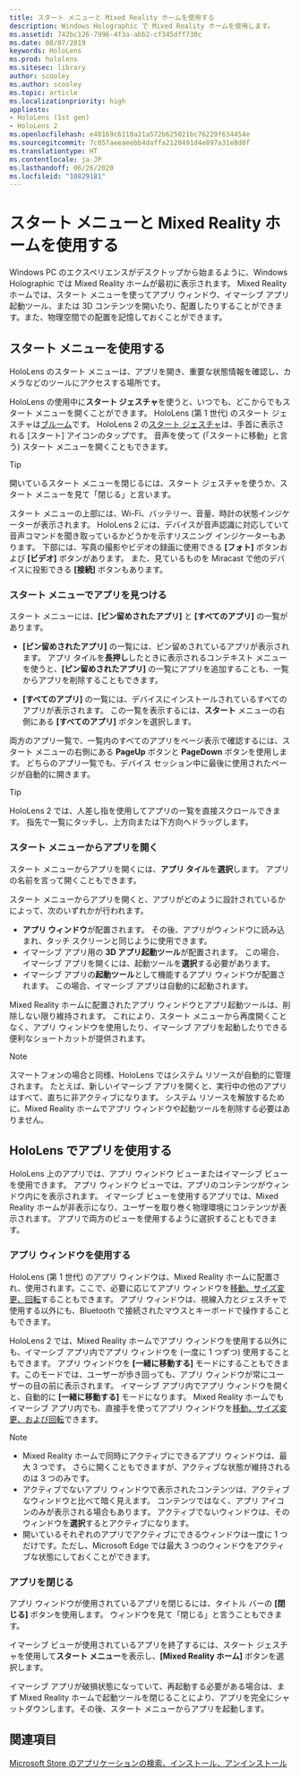 ```yaml
---
title: スタート メニューと Mixed Reality ホームを使用する
description: Windows Holographic で Mixed Reality ホームを使用します。
ms.assetid: 742bc126-7996-4f3a-abb2-cf345dff730c
ms.date: 08/07/2019
keywords: HoloLens
ms.prod: hololens
ms.sitesec: library
author: scooley
ms.author: scooley
ms.topic: article
ms.localizationpriority: high
appliesto:
- HoloLens (1st gen)
- HoloLens 2
ms.openlocfilehash: e48169c6110a21a572b625021bc76229f634454e
ms.sourcegitcommit: 7c057aeeaeebb4daffa2120491d4e897a31e8d0f
ms.translationtype: HT
ms.contentlocale: ja-JP
ms.lasthandoff: 06/26/2020
ms.locfileid: "10829181"
---
```

# スタート メニューと Mixed Reality ホームを使用する

Windows PC のエクスペリエンスがデスクトップから始まるように、Windows Holographic では Mixed Reality ホームが最初に表示されます。  Mixed Reality ホームでは、スタート メニューを使ってアプリ ウィンドウ、イマーシブ アプリ起動ツール、または 3D コンテンツを開いたり、配置したりすることができます。また、物理空間での配置を記憶しておくことができます。

## スタート メニューを使用する

HoloLens のスタート メニューは、アプリを開き、重要な状態情報を確認し、カメラなどのツールにアクセスする場所です。

HoloLens の使用中に**スタート ジェスチャ**を使うと、いつでも、どこからでもスタート メニューを開くことができます。  HoloLens (第 1 世代) のスタート ジェスチャは[ブルーム](https://support.microsoft.com/help/12644/hololens-use-gestures)です。 HoloLens 2 の[スタート ジェスチャ](hololens2-basic-usage.md#start-gesture)は、手首に表示される [スタート] アイコンのタップです。  音声を使って (「スタートに移動」と言う) スタート メニューを開くこともできます。

> [!TIP]
> 開いているスタート メニューを閉じるには、スタート ジェスチャを使うか、スタート メニューを見て「閉じる」と言います。

スタート メニューの上部には、Wi-Fi、バッテリー、音量、時計の状態インジケーターが表示されます。 HoloLens 2 には、デバイスが音声認識に対応していて音声コマンドを聞き取っているかどうかを示すリスニング インジケーターもあります。 下部には、写真の撮影やビデオの録画に使用できる **[フォト]** ボタンおよび **[ビデオ]** ボタンがあります。  また、見ているものを Miracast で他のデバイスに投影できる **[接続]** ボタンもあります。

### スタート メニューでアプリを見つける

スタート メニューには、**[ピン留めされたアプリ]** と **[すべてのアプリ]** の一覧があります。

- **[ピン留めされたアプリ]** の一覧には、ピン留めされているアプリが表示されます。 アプリ タイルを**長押し**したときに表示されるコンテキスト メニューを使うと、**[ピン留めされたアプリ]** の一覧にアプリを追加することも、一覧からアプリを削除することもできます。

- **[すべてのアプリ]** の一覧には、デバイスにインストールされているすべてのアプリが表示されます。  この一覧を表示するには、**スタート** メニューの右側にある **[すべてのアプリ]** ボタンを選択します。

両方のアプリ一覧で、一覧内のすべてのアプリをページ表示で確認するには、スタート メニューの右側にある **PageUp** ボタンと **PageDown** ボタンを使用します。  どちらのアプリ一覧でも、デバイス セッション中に最後に使用されたページが自動的に開きます。

> [!TIP]
> HoloLens 2 では、人差し指を使用してアプリの一覧を直接スクロールできます。 指先で一覧にタッチし、上方向または下方向へドラッグします。

### スタート メニューからアプリを開く

スタート メニューからアプリを開くには、**アプリ タイル**を**選択**します。 アプリの名前を言って開くこともできます。

スタート メニューからアプリを開くと、アプリがどのように設計されているかによって、次のいずれかが行われます。

- **アプリ ウィンドウ**が配置されます。 その後、アプリがウィンドウに読み込まれ、タッチ スクリーンと同じように使用できます。
- イマーシブ アプリ用の **3D アプリ起動ツール**が配置されます。 この場合、イマーシブ アプリを開くには、起動ツールを**選択**する必要があります。
- イマーシブ アプリの**起動ツール**として機能するアプリ ウィンドウが配置されます。 この場合、イマーシブ アプリは自動的に起動されます。

Mixed Reality ホームに配置されたアプリ ウィンドウとアプリ起動ツールは、削除しない限り維持されます。  これにより、スタート メニューから再度開くことなく、アプリ ウィンドウを使用したり、イマーシブ アプリを起動したりできる便利なショートカットが提供されます。 

> [!NOTE]
>スマートフォンの場合と同様、HoloLens ではシステム リソースが自動的に管理されます。  たとえば、新しいイマーシブ アプリを開くと、実行中の他のアプリはすべて、直ちに非アクティブになります。 システム リソースを解放するために、Mixed Reality ホームでアプリ ウィンドウや起動ツールを削除する必要はありません。 

## HoloLens でアプリを使用する

HoloLens 上のアプリでは、アプリ ウィンドウ ビューまたはイマーシブ ビューを使用できます。 アプリ ウィンドウ ビューでは、アプリのコンテンツがウィンドウ内にを表示されます。 イマーシブ ビューを使用するアプリでは、Mixed Reality ホームが非表示になり、ユーザーを取り巻く物理環境にコンテンツが表示されます。 アプリで両方のビューを使用するように選択することもできます。

### アプリ ウィンドウを使用する

HoloLens (第 1 世代) のアプリ ウィンドウは、Mixed Reality ホームに配置され、使用されます。ここで、必要に応じてアプリ ウィンドウを[移動、サイズ変更、回転](hololens1-basic-usage.md#move-resize-and-rotate-apps)することもできます。 アプリ ウィンドウは、視線入力とジェスチャで使用する以外にも、Bluetooth で接続されたマウスとキーボードで操作することもできます。

HoloLens 2 では、Mixed Reality ホームでアプリ ウィンドウを使用する以外にも、イマーシブ アプリ内でアプリ ウィンドウを (一度に 1 つずつ) 使用することもできます。 アプリ ウィンドウを **[一緒に移動する]** モードにすることもできます。このモードでは、ユーザーが歩き回っても、アプリ ウィンドウが常にユーザーの目の前に表示されます。 イマーシブ アプリ内でアプリ ウィンドウを開くと、自動的に **[一緒に移動する]** モードになります。 Mixed Reality ホームでもイマーシブ アプリ内でも、直接手を使ってアプリ ウィンドウを[移動、サイズ変更、および回転](hololens2-basic-usage.md#move-resize-and-rotate-holograms)できます。

> [!NOTE]
>
> - Mixed Reality ホームで同時にアクティブにできるアプリ ウィンドウは、最大 3 つです。 さらに開くこともできますが、アクティブな状態が維持されるのは 3 つのみです。
> - アクティブでないアプリ ウィンドウで表示されたコンテンツは、アクティブなウィンドウと比べて暗く見えます。  コンテンツではなく、アプリ アイコンのみが表示される場合もあります。  アクティブでないウィンドウは、そのウィンドウを**選択**するとアクティブになります。
> - 開いているそれぞれのアプリでアクティブにできるウィンドウは一度に 1 つだけです。ただし、Microsoft Edge では最大 3 つのウィンドウをアクティブな状態にしておくことができます。

### アプリを閉じる

アプリ ウィンドウが使用されているアプリを閉じるには、タイトル バーの **[閉じる]** ボタンを使用します。  ウィンドウを見て「閉じる」と言うこともできます。

イマーシブ ビューが使用されているアプリを終了するには、スタート ジェスチャを使用して**スタート メニュー**を表示し、**[Mixed Reality ホーム]** ボタンを選択します。

イマーシブ アプリが破損状態になっていて、再起動する必要がある場合は、まず Mixed Reality ホームで起動ツールを閉じることにより、アプリを完全にシャットダウンします。その後、スタート メニューからアプリを起動します。

## 関連項目

[Microsoft Store のアプリケーションの検索、インストール、アンインストール](holographic-store-apps.md)
